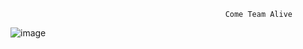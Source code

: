                                                     Come Team Alive
![image](https://user-images.githubusercontent.com/106522573/189792854-9ae503a6-6037-4f0e-b686-71b8f500d76d.png)
